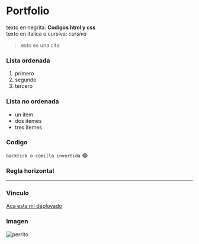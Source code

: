 # Portfolio
texto en negrita: **Codigos html y css**    
texto en  italica o cursiva: *cursiva*    
>esto es una cita    

### Lista ordenada 
1. primero
2. segundo
3. tercero

### Lista no ordenada       
- un item
- dos itemes
- tres itemes

### Codigo
`backtick o comilla invertida`
:joy:

### Regla horizontal
  ---
  
  ### Vinculo
  [Aca esta mi deployado](www.deployado.com)

### Imagen
![perrito](https://images.unsplash.com/photo-1615751072497-5f5169febe17?ixlib=rb-1.2.1&ixid=MnwxMjA3fDB8MHxwaG90by1wYWdlfHx8fGVufDB8fHx8&auto=format&fit=crop&w=435&q=80)
